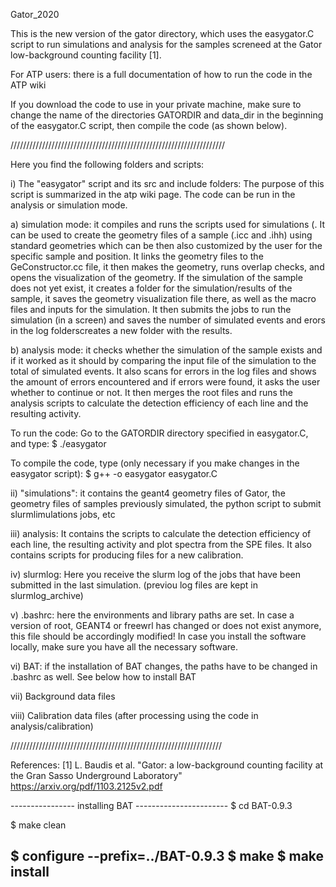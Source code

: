 Gator_2020

This is the new version of the gator directory, which uses the easygator.C script to run simulations and analysis for the samples screneed at the Gator low-background counting facility  [1].


For ATP users: there is a full documentation of how to run the code in the ATP wiki

If you download the code to use in your private machine, make sure to change the name of the directories GATORDIR and data_dir in the beginning of the easygator.C script, then compile the code (as shown below).

////////////////////////////////////////////////////////////////////

Here you find the following folders and scripts:

i) The "easygator" script and its src and include folders: The purpose of this script is summarized in the atp wiki page. The code can be run in the analysis or simulation mode.

a) simulation mode: it compiles and runs the scripts used for simulations (. It can be used to create the geometry files of a sample (.icc and .ihh) using standard geometries which can be then also customized by the user for the specific sample and position. It links the geometry files to the GeConstructor.cc file, it then makes the geometry, runs overlap checks, and opens the visualization of the geometry. If the simulation of the sample does not yet exist, it creates a folder for the simulation/results of the sample, it saves the geometry visualization file there, as well as the macro files and inputs for the simulation. It then submits the jobs to run the simulation (in a screen) and saves the number of simulated events and erors in the log folderscreates a new folder with the results.

b) analysis mode: it checks whether the simulation of the sample exists and if it worked as it should by comparing the input file of the simulation to the total of simulated events. It also scans for errors in the log files and shows the amount of errors encountered and if errors were found, it asks the user whether to continue or not. It then merges the root files and runs the analysis scripts to calculate the detection efficiency of each line and the resulting activity.

To run the code: Go to the GATORDIR directory specified in easygator.C, and type: $ ./easygator

To compile the code, type (only necessary if you make changes in the easygator script): $ g++ -o easygator easygator.C

ii) "simulations": it contains the geant4 geometry files of Gator, the geometry files of samples previously simulated, the python script to submit slurmlimulations jobs, etc

iii) analysis: It contains the scripts to calculate the detection efficiency of each line, the resulting activity and plot spectra from the SPE files. It also contains scripts for producing files for a new calibration.

iv) slurmlog: Here you receive the slurm log of the jobs that have been submitted in the last simulation. (previou log files are kept in slurmlog_archive)

v) .bashrc: here the environments and library paths are set. In case a version of root, GEANT4 or freewrl has changed or does not exist anymore, this file should be accordingly modified! In case you install the software locally, make sure you have all the necessary software.

vi) BAT: if the installation of BAT changes, the paths have to be changed in .bashrc as well. See below how to install BAT

vii) Background data files

viii) Calibration data files (after processing using the code in analysis/calibration)

///////////////////////////////////////////////////////////////////

References: [1] L. Baudis et al. "Gator: a low-background counting facility at the Gran Sasso Underground Laboratory"  https://arxiv.org/pdf/1103.2125v2.pdf

---------------- installing BAT -----------------------
$ cd BAT-0.9.3

$ make clean

$ configure --prefix=../BAT-0.9.3
$ make
$ make install
--------------------------------------------------------

